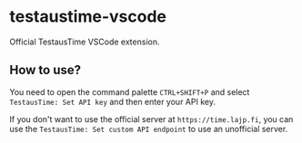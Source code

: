 # testaustime-vscode

Official TestausTime VSCode extension.

## How to use?

You need to open the command palette `CTRL+SHIFT+P` and select `TestausTime: Set API key` and then enter your API key.

If you don't want to use the official server at `https://time.lajp.fi`, you can use the `TestausTime: Set custom API endpoint` to use an unofficial server.